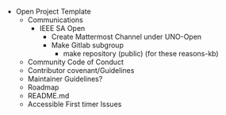 - Open Project Template
	- Communications
		- IEEE SA Open
			- Create Mattermost Channel under UNO-Open
			- Make Gitlab subgroup
				- make repository (public) (for these reasons-kb)
	- Community Code of Conduct
	- Contributor covenant/Guidelines
	- Maintainer Guidelines?
	- Roadmap
	- README.md
	- Accessible First timer Issues